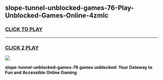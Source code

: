 
## slope-tunnel-unblocked-games-76-Play-Unblocked-Games-Online-4zmlc
<h3>
<a href="https://premium76.site?title=slope-tunnel-unblocked-games-76&ref=25A">CLICK TO PLAY</a></h3>
<hr>

<h3>
<a href="https://premium76.site?title=slope-tunnel-unblocked-games-76&ref=25A">CLICK 2 PLAY</a>
  
</h3>

<a href="https://premium76.site?title=slope-tunnel-unblocked-games-76&ref=25A"><img src="https://clearcache.store/games.png"></a>


**slope-tunnel-unblocked-games-76 games unblocked: Your Gateway to Fun and Accessible Online Gaming**
